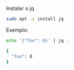 Instalar o jq

```bash
sudo apt -y install jq
```

Exemplo:

```bash
echo '{"foo": 0}' | jq .

{
  "foo": 0
}
```